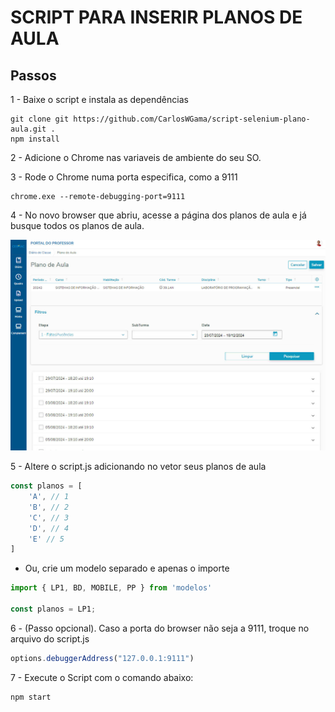 # SCRIPT PARA INSERIR PLANOS DE AULA 

## Passos
1 - Baixe o script e instala as dependências

```
git clone git https://github.com/CarlosWGama/script-selenium-plano-aula.git .
npm install
```

2 - Adicione o Chrome nas variaveis de ambiente do seu SO.

3 - Rode o Chrome numa porta especifica, como a 9111

```shell
chrome.exe --remote-debugging-port=9111
```

4 - No novo browser que abriu, acesse a página dos planos de aula e já busque todos os planos de aula.

<img src="./doc/aulas.jpg"  />

5 - Altere o script.js adicionando no vetor seus planos de aula

```js
const planos = [
    'A', // 1
    'B', // 2
    'C', // 3
    'D', // 4
    'E' // 5
]   
```
- Ou, crie um modelo separado e apenas o importe

```js
import { LP1, BD, MOBILE, PP } from 'modelos'

const planos = LP1;
```


6 - (Passo opcional). Caso a porta do browser não seja a 9111, troque no arquivo do script.js

```js
options.debuggerAddress("127.0.0.1:9111")
```

7 - Execute o Script com o comando abaixo:

```shell
npm start
```